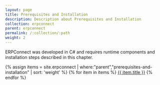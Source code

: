 ```yaml
---
layout: page
title: Prerequisites and Installation
description: Description about Prerequisites and Installation
collection: erpconnect
parent: erpconnect
permalink: /:collection/:path
weight: 2
---
```


ERPConnect was developed in C# and requires runtime components and installation steps described in this chapter.

{% assign items = site.erpconnect | where:"parent","prerequisites-and-installation" | sort: 'weight' %}
{% for item in items %}
<a href="{{ site.url }}{{ item.url }}">{{ item.title }}</a>
{% endfor %}